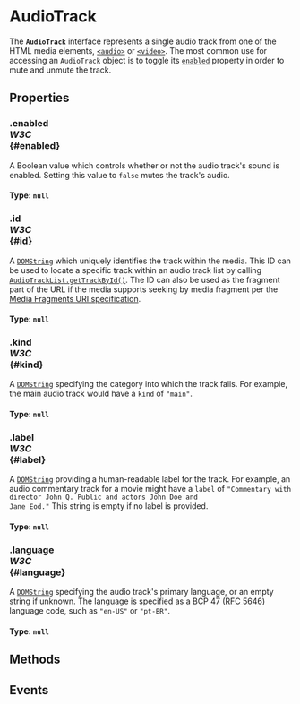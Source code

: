 # AudioTrack

<div class='overview'><span class="seoSummary">The <strong><code>AudioTrack</code></strong> interface represents a single audio track from one of the HTML media elements, <a href="/en-US/docs/Web/HTML/Element/audio" title="The HTML <audio> element is used to embed sound content in documents. It may contain one or more audio sources, represented using the src attribute or the <source> element:&nbsp;the browser will choose the most suitable one. It can also be the destination for streamed media, using a MediaStream."><code>&lt;audio&gt;</code></a> or <a href="/en-US/docs/Web/HTML/Element/video" title="The&nbsp;HTML Video element&nbsp;(<video>) embeds a media player which supports video playback into the document.&nbsp;You can use&nbsp;<video>&nbsp;for audio content as well, but the <audio> element may provide a more appropriate user experience."><code>&lt;video&gt;</code></a>. </span>The most common use for accessing an <code>AudioTrack</code> object is to toggle its <a href="/en-US/docs/Web/API/AudioTrack/enabled" title="The AudioTrack property enabled specifies whether or not the described audio track is currently enabled for use. If the track is disabled by setting enabled to false, the track is muted and does not produce audio."><code>enabled</code></a> property in order to mute and unmute the track.</div>

## Properties

### .enabled <div class="specs"><i>W3C</i></div> {#enabled}

A Boolean value which controls whether or not the audio track's sound is enabled. Setting this value to <code>false</code> mutes the track's audio.

#### **Type**: `null`

### .id <div class="specs"><i>W3C</i></div> {#id}

A <a href="/en-US/docs/Web/API/DOMString" title="DOMString is a UTF-16 String. As JavaScript already uses such strings, DOMString is mapped directly to a String."><code>DOMString</code></a> which uniquely identifies the track within the media. This ID can be used to locate a specific track within an audio track list by calling <a href="/en-US/docs/Web/API/AudioTrackList/getTrackById" title="The AudioTrackList method getTrackById() returns the first AudioTrack object from the track list whose id matches the specified string."><code>AudioTrackList.getTrackById()</code></a>. The ID can also be used as the fragment part of the URL if the media supports seeking by media fragment per the <a class="external" href="https://www.w3.org/TR/media-frags/" rel="noopener">Media Fragments URI specification</a>.

#### **Type**: `null`

### .kind <div class="specs"><i>W3C</i></div> {#kind}

A <a href="/en-US/docs/Web/API/DOMString" title="DOMString is a UTF-16 String. As JavaScript already uses such strings, DOMString is mapped directly to a String."><code>DOMString</code></a> specifying the category into which the track falls. For example, the main audio track would have a <code>kind</code> of <code>"main"</code>.

#### **Type**: `null`

### .label <div class="specs"><i>W3C</i></div> {#label}

A <a href="/en-US/docs/Web/API/DOMString" title="DOMString is a UTF-16 String. As JavaScript already uses such strings, DOMString is mapped directly to a String."><code>DOMString</code></a> providing a human-readable label for the track. For example, an audio commentary track for a movie might have a <code>label</code> of <code>"Commentary with director John Q. Public and actors John Doe and Jane Eod."</code> This string is empty if no label is provided.

#### **Type**: `null`

### .language <div class="specs"><i>W3C</i></div> {#language}

A <a href="/en-US/docs/Web/API/DOMString" title="DOMString is a UTF-16 String. As JavaScript already uses such strings, DOMString is mapped directly to a String."><code>DOMString</code></a> specifying the audio track's primary language, or an empty string if unknown. The language is specified as a BCP 47 (<a class="external" href="https://tools.ietf.org/html/rfc5646" rel="noopener">RFC 5646</a>) language code, such as <code>"en-US"</code> or <code>"pt-BR"</code>.

#### **Type**: `null`

## Methods

## Events
